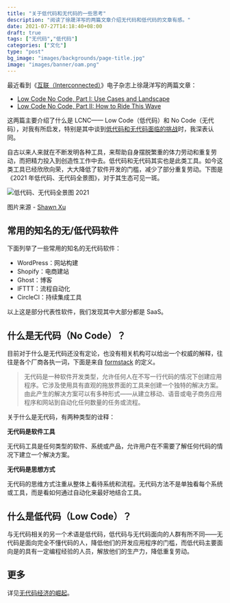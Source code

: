 ```yaml
---
title: "关于低代码和无代码的一些思考"
description: "阅读了徐晟洋写的两篇文章介绍无代码和低代码的文章有感。"
date: 2021-07-27T14:18:40+08:00
draft: true
tags: ["无代码","低代码"]
categories: ["文化"]
type: "post"
bg_image: "images/backgrounds/page-title.jpg"
image: "images/banner/oam.png"
---
```


最近看到《[互联（Interconnected）](https://interconnected.blog/)》电子杂志上徐晟洋写的两篇文章：

- [Low Code No Code, Part I: Use Cases and Landscape](https://interconnected.blog/low-code-no-code-part-i-use-cases-and-landscape/)
- [Low Code No Code, Part II: How to Ride This Wave](https://interconnected.blog/low-code-no-code-part-ii-how-to-ride-this-wave/)

这两篇主要介绍了什么是 LCNC—— Low Code（低代码）和 No Code（无代码），对我有所启发，特别是其中谈到[低代码和无代码面临的挑战](https://interconnected.blog/low-code-no-code-part-ii-how-to-ride-this-wave/#lcnc%E9%9D%A2%E4%B8%B4%E7%9A%84%E6%8C%91%E6%88%98)时，我深表认同。

自古以来人来就在不断发明各种工具，来帮助自身摆脱繁重的体力劳动和重复劳动，而把精力投入到创造性工作中去。低代码和无代码其实也是此类工具。如今这类工具已经欣欣向荣，大大降低了软件开发的门槛，减少了部分重复劳动。下图是《2021 年低代码、无代码全景图》，对于其生态可见一斑。

![低代码、无代码全景图 2021](low-code-no-code-landscape-2021.jpg)

图片来源 - [Shawn Xu](https://shawn-s3.s3-us-west-2.amazonaws.com/public/LCNC+by+Shawn+Xu.pdf)

## 常用的知名的无/低代码软件

下面列举了一些常用的知名的无代码软件：

- WordPress：网站构建
- Shopify：电商建站
- Ghost：博客
- IFTTT：流程自动化
- CircleCI：持续集成工具

以上这是部分代表性软件，我们发现其中大部分都是 SaaS。

## 什么是无代码（No Code）？

目前对于什么是无代码还没有定论，也没有相关机构可以给出一个权威的解释，往往是各个厂商各执一词，下面是来自 [formstack](https://resources.formstack.com/reports/rise-of-the-no-code-economy/what-does-no-code-mean#body-start) 的定义。

> 无代码是一种软件开发类型，允许任何人在不写一行代码的情况下创建应用程序。它涉及使用具有直观的拖放界面的工具来创建一个独特的解决方案。由此产生的解决方案可以有多种形式——从建立移动、语音或电子商务应用程序和网站到自动化任何数量的任务或流程。

关于什么是无代码，有两种类型的诠释：

**无代码是软件工具**

无代码工具是任何类型的软件、系统或产品，允许用户在不需要了解任何代码的情况下建立一个解决方案。

**无代码是思想方式**

无代码的思维方式注重从整体上看待系统和流程。无代码方法不是单独看每个系统或工具，而是看如何通过自动化来最好地结合工具。

## 什么是低代码（Low Code）？

与无代码相关的另一个术语是低代码，低代码与无代码面向的人群有所不同——无代码是面向完全不懂代码的人，降低他们的开发应用程序的门槛，而低代码主要面向是的具有一定编程经验的人员，解放他们的生产力，降低重复劳动。

## 更多

详见[无代码经济的崛起](https://resources.formstack.com/reports/rise-of-the-no-code-economy/)。
